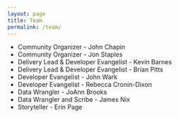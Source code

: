 ```yaml
---
layout: page
title: Team
permalink: /team/
---
```


* Community Organizer - John Chapin
* Community Organizer - Jon Staples
* Delivery Lead & Developer Evangelist - Kevin Barnes
* Delivery Lead & Developer Evangelist - Brian Pitts
* Developer Evangelist - John Wark
* Developer Evangelist - Rebecca Cronin-Dixon
* Data Wrangler - JoAnn Brooks
* Data Wrangler and Scribe - James Nix
* Storyteller - Erin Page
